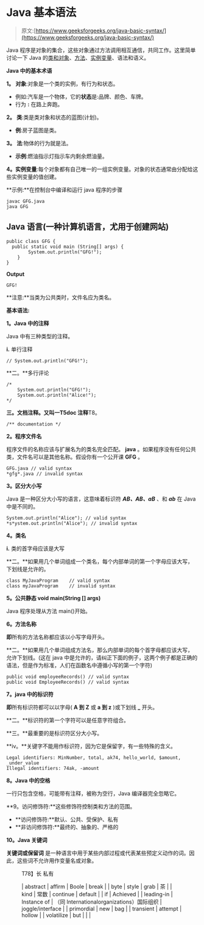 # Java 基本语法

> 原文:[https://www.geeksforgeeks.org/java-basic-syntax/](https://www.geeksforgeeks.org/java-basic-syntax/)

Java 程序是对象的集合，这些对象通过方法调用相互通信，共同工作。这里简单讨论一下 Java 的[类和对象](https://www.geeksforgeeks.org/classes-objects-java/)、[方法](https://www.geeksforgeeks.org/methods-in-java/)、[实例变量](https://www.geeksforgeeks.org/variables-in-java/)、语法和语义。

**Java 中的基本术语**

**1。** **对象**:对象是一个类的实例，有行为和状态。

*   例如:汽车是一个物体，它的**状态**是:品牌、颜色、车牌。
*   行为 **:** 在路上奔跑。

**2。** **类**:类是类对象和状态的蓝图(计划)。

*   **例**:房子蓝图是类。

**3。** **法**:物体的行为就是法。

*   **示例**:燃油指示灯指示车内剩余燃油量。

**4。实例变量**:每个对象都有自己唯一的一组实例变量。对象的状态通常由分配给这些实例变量的值创建。

**示例:**在控制台中编译和运行 java 程序的步骤

```
javac GFG.java
java GFG
```

## Java 语言(一种计算机语言，尤用于创建网站)

```
public class GFG { 
  public static void main (String[] args) {
        System.out.println("GFG!");
    }
}
```

**Output**

```
GFG!
```

**注意:**当类为公共类时，文件名应为类名。

**基本语法:**

**1。Java 中的注释**

Java 中有三种类型的注释。

**i.** 单行注释

```
// System.out.println("GFG!");
```

**二。**多行评论

```
/*
    System.out.println("GFG!");
    System.out.println("Alice!");
*/
```

**三。**文档注释。又叫一T5**doc 注释**T8。

```
/** documentation */
```

**2。程序文件名**

程序文件的名称应该与扩展名为的类名完全匹配。 **java** 。如果程序没有任何公共类，文件名可以是其他名称。假设你有一个公开课 **GFG** 。

```
GFG.java // valid syntax
*gfg*.java // invalid syntax
```

**3。区分大小写**

Java 是一种区分大小写的语言，这意味着标识符 ***AB、AB、aB*** 、和 ***ab*** 在 Java 中是不同的。

```
System.out.println("Alice"); // valid syntax
*s*ystem.out.println("Alice"); // invalid syntax
```

**4。类名**

**i.** 类的首字母应该是大写

**二。**如果用几个单词组成一个类名，每个内部单词的第一个字母应该大写，下划线是允许的。

```
class MyJavaProgram    // valid syntax
class myJavaProgram    // invalid syntax
```

**5。公共静态 void main(String [] args)**

Java 程序处理从方法 main()开始。

**6。方法名称**

**即**所有的方法名称都应该以小写字母开头。

**二。**如果用几个单词组成方法名，那么内部单词的每个首字母都应该大写，允许下划线。(这在 java 中是允许的，请纠正下面的例子，这两个例子都是正确的语法，但是作为标准，人们在函数名中遵循小写的第一个字符)

```
public void employeeRecords() // valid syntax
public void EmployeeRecords() // valid syntax
```

**7。java 中的标识符**

**即**所有标识符都可以以字母( **A 到 Z** 或 **a 到 z** )或下划线 **_** 开头。

**二。**标识符的第一个字符可以是任意字符组合。

**三。**最重要的是标识符区分大小写。

**iv。**关键字不能用作标识符，因为它是保留字，有一些特殊的含义。

```
Legal identifiers: MinNumber, total, ak74, hello_world, $amount, _under_value
Illegal identifiers: 74ak, -amount
```

**8。Java 中的空格**

一行只包含空格，可能带有注释，被称为空行，Java 编译器完全忽略它。

**9。访问修饰符:**这些修饰符控制类和方法的范围。

*   **访问修饰符:**默认、公共、受保护、私有
*   **非访问修饰符:**最终的、抽象的、严格的

**10。Java 关键词**

**关键词或保留词** 是一种语言中用于某些内部过程或代表某些预定义动作的词。因此，这些词不允许用作变量名或对象。

<figure class="table">T78】长 私有

| abstract | affirm | Boole | break |
| byte | style | grab | 茶 |
| kind | 常数 | continue | default |
| if | Achieved |
| leading-in | Instance of | （同 Internationalorganizations）国际组织 | joggle/interface |
| primordial | new | bag |
| transient | attempt | hollow |
| volatilize | but |  |  |

</figure>